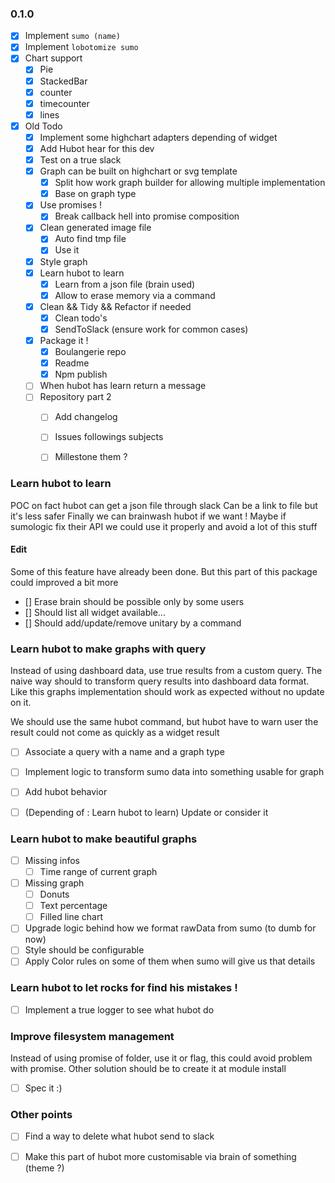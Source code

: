 ### 0.1.0
- [x] Implement `sumo (name)`
- [x] Implement `lobotomize sumo`
- [x] Chart support
    - [x] Pie
    - [x] StackedBar
    - [x] counter
    - [x] timecounter
    - [x] lines
- [x] Old Todo 
    - [x] Implement some highchart adapters depending of widget
    - [x] Add Hubot hear for this dev
    - [x] Test on a true slack
    - [x] Graph can be built on highchart or svg template
      - [x] Split how work graph builder for allowing multiple implementation
      - [x] Base on graph type
    - [x] Use promises !
       - [x] Break callback hell into promise composition
    - [x] Clean generated image file
      - [x] Auto find tmp file
      - [x] Use it
    - [x] Style graph
    - [x] Learn hubot to learn
      - [x] Learn from a json file (brain used)
      - [x] Allow to erase memory via a command
    - [x] Clean && Tidy && Refactor if needed
      - [x] Clean todo's
      - [x] SendToSlack (ensure work for common cases)
    - [x] Package it !
      - [x] Boulangerie repo
      - [x] Readme
      - [x] Npm publish 
    - [ ] When hubot has learn return a message
    - [ ] Repository part 2
      - [ ] Add changelog
      - [ ] Issues followings subjects
      - [ ] Millestone them ?


### Learn hubot to learn
POC on fact hubot can get a json file through slack
Can be a link to file but it's less safer
Finally we can brainwash hubot if we want !
Maybe if sumologic fix their API we could use it properly
and avoid a lot of this stuff

#### Edit
Some of this feature have already been done.
But this part of this package could improved a bit more

- [] Erase brain should be possible only by some users
- [] Should list all widget available...
- [] Should add/update/remove unitary by a command
  
### Learn hubot to make graphs with query
Instead of using dashboard data, use true results from
a custom query. The naive way should to transform query
results into dashboard data format. Like this graphs implementation
should work as expected without no update on it.

We should use the same hubot command, but hubot have to warn user
the result could not come as quickly as a widget result 

- [ ] Associate a query with a name and a graph type
- [ ] Implement logic to transform sumo data into something usable for graph
- [ ] Add hubot behavior
- [ ] (Depending of : Learn hubot to learn) Update or consider it


### Learn hubot to make beautiful graphs
- [ ] Missing infos
  - [ ] Time range of current graph
- [ ] Missing graph
  - [ ] Donuts
  - [ ] Text percentage
  - [ ] Filled line chart
- [ ] Upgrade logic behind how we format rawData from sumo (to dumb for now)
- [ ] Style should be configurable
- [ ] Apply Color rules on some of them when sumo will give us that details 

### Learn hubot to let rocks for find his mistakes ! 
- [ ] Implement a true logger to see what hubot do

### Improve filesystem management
Instead of using promise of folder, use it or flag, this could avoid problem 
with promise. Other solution should be to create it at module install

- [ ] Spec it :)

### Other points
- [ ] Find a way to delete what hubot send to slack
- [ ] Make this part of hubot more customisable via brain of something (theme ?)

